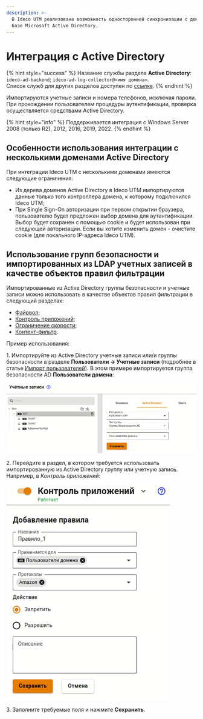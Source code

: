 ```yaml
---
description: >-
  В Ideco UTM реализована возможность односторонней синхронизации с доменом на
  базе Microsoft Active Directory.
---
```


# Интеграция с Active Directory

{% hint style="success" %}
Название службы раздела **Active Directory**: `ideco-ad-backend`; `ideco-ad-log-collector@<имя домена>`. \
Список служб для других разделов доступен по [ссылке](../../server-management/terminal.md).
{% endhint %}

Импортируются учетные записи и номера телефонов, исключая пароли. При прохождении пользователем процедуры аутентификации, проверка осуществляется средствами Active Directory.

{% hint style="info" %}
Поддерживается интеграция с Windows Server 2008 (только R2), 2012, 2016, 2019, 2022.
{% endhint %}

## Особенности использования интеграции с несколькими доменами Active Directory

При интеграции Ideco UTM с несколькими доменами имеются следующие ограничения:

* Из дерева доменов Active Directory в Ideco UTM импортируются данные только того контроллера домена, к которому подключился Ideco UTM;
* При Single Sign-On авторизации при первом открытии браузера, пользователю будет предложен выбор домена для аутентификации. Выбор будет сохранен с помощью cookie и будет использован при следующей авторизации. Если вы хотите изменить домен - очистите cookie (для локального IP-адреса Ideco UTM).

## Использование групп безопасности и импортированных из LDAP учетных записей в качестве объектов правил фильтрации

Импортированные из Active Directory группы безопасности и учетные записи можно использовать в качестве объектов правил фильтрации в следующий разделах:

* [Файрвол](../../access-rules/firewall.md);
* [Контроль приложений](../../access-rules/application-control.md);
* [Ограничение скорости](../../access-rules/shaper.md);
* [Контент-фильтр](../../access-rules/content-filter/).

Пример использования:

1\. Импортируйте из Active Directory учетные записи или/и группы безопасности в разделе **Пользователи -> Учетные записи** (подробнее в статье [Импорт пользователей](user-import.md)). В этом примере импортируется группа безопасности AD **Пользователи домена**:

![](../../../.gitbook/assets/add-users-ad1.png)

2\. Перейдите в раздел, в котором требуется использовать импортированную из Active Directory группу или учетную запись. Например, в _Контроль приложений_:

![](../../../.gitbook/assets/add-users-ad2.png)

3\. Заполните требуемые поля и нажмите **Сохранить**.
